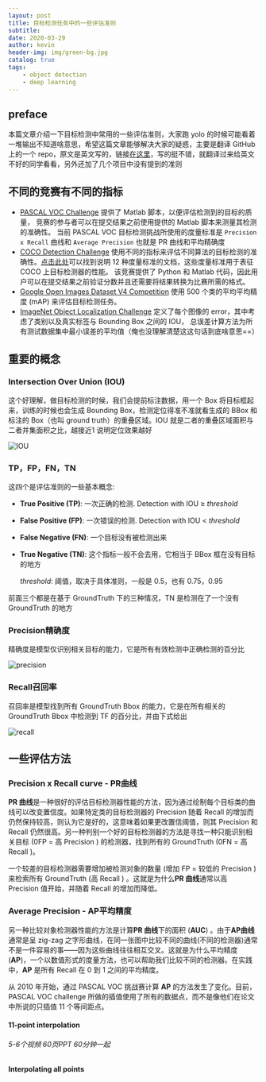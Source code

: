 ```yaml
---
layout: post
title: 目标检测任务中的一些评估准则
subtitle: 
date: 2020-03-29
author: kevin
header-img: img/green-bg.jpg
catalog: true
tags:
    - object detection
    - deep learning
---
```




## preface



本篇文章介绍一下目标检测中常用的一些评估准则，大家跑 yolo 的时候可能看着一堆输出不知道啥意思，希望这篇文章能够解决大家的疑惑，主要是翻译 GitHub 上的一个 repo，原文是英文写的，链接[在这里](https://github.com/rafaelpadilla/Object-Detection-Metrics)，写的挺不错，就翻译过来给英文不好的同学看看，另外还加了几个项目中没有提到的准则



## 不同的竞赛有不同的指标



* [PASCAL VOC Challenge](http://host.robots.ox.ac.uk/pascal/VOC/) 提供了 Matlab 脚本，以便评估检测到的目标的质量， 竞赛的参与者可以在提交结果之前使用提供的 Matlab 脚本来测量其检测的准确性。 当前 PASCAL VOC 目标检测挑战所使用的度量标准是 `Precision x Recall` 曲线和 `Average Precision` 也就是 PR 曲线和平均精确度
* [COCO Detection Challenge](https://competitions.codalab.org/competitions/5181) 使用不同的指标来评估不同算法的目标检测的准确性。[点击此处](http://cocodataset.org/#detection-eval)可以找到说明 12 种度量标准的文档，这些度量标准用于表征 COCO 上目标检测器的性能。 该竞赛提供了 Python 和 Matlab 代码，因此用户可以在提交结果之前验证分数并且还需要将结果转换为比赛所需的格式。
* [Google Open Images Dataset V4 Competition](https://storage.googleapis.com/openimages/web/challenge.html) 使用 500 个类的平均平均精度 (mAP) 来评估目标检测任务。
* [ImageNet Object Localization Challenge](https://www.kaggle.com/c/imagenet-object-detection-challenge) 定义了每个图像的 error，其中考虑了类别以及真实标签与 Bounding Box 之间的 IOU， 总误差计算方法为所有测试数据集中最小误差的平均值（俺也没理解清楚这这句话到底啥意思==）



## 重要的概念



### Intersection Over Union (IOU)



这个好理解，做目标检测的时候，我们会提前标注数据，用一个 Box 将目标框起来，训练的时候也会生成 Bounding Box，检测定位得准不准就看生成的 BBox 和标注的 Box（也叫 ground truth）的重叠区域。IOU 就是二者的重叠区域面积与二者并集面积之比，越接近1 说明定位效果越好

![IOU](https://i.loli.net/2020/03/30/GcC56EULfqD2Kus.png)



### TP，FP，FN，TN



这四个是评估准则的一些基本概念:

- **True Positive (TP)**: 一次正确的检测. Detection with IOU ≥ *threshold*

- **False Positive (FP)**: 一次错误的检测. Detection with IOU < *threshold*

- **False Negative (FN)**: 一个目标没有被检测出来

- **True Negative (TN)**: 这个指标一般不会去用，它相当于 BBox 框在没有目标的地方

  

  *threshold*: 阈值，取决于具体准则，一般是 0.5，也有 0.75，0.95



前面三个都是在基于 GroundTruth 下的三种情况，TN 是检测在了一个没有 GroundTruth 的地方



### Precision精确度



精确度是模型仅识别相关目标的能力，它是所有有效检测中正确检测的百分比



![precision](https://i.loli.net/2020/03/31/nuIrCfTZQzPcoX2.gif)

### Recall召回率



召回率是模型找到所有 GroundTruth Bbox 的能力，它是在所有相关的 GroundTruth Bbox 中检测到 TF 的百分比，并由下式给出



![recall](https://i.loli.net/2020/03/31/p6GxAyV9o7jIKgw.gif)



## 一些评估方法



### Precision x Recall curve - PR曲线



**PR 曲线**是一种很好的评估目标检测器性能的方法，因为通过绘制每个目标类的曲线可以改变置信度。如果特定类的目标检测器的 Precision 随着 Recall 的增加而仍然保持较高，则认为它是好的，这意味着如果更改置信阈值，则其 Precision 和 Recall 仍然很高。另一种判别一个好的目标检测器的方法是寻找一种只能识别相关目标 (0FP = 高 Precision ) 的检测器，找到所有的 GroundTruth (0FN = 高 Recall )。



一个较差的目标检测器需要增加被检测对象的数量 (增加 FP = 较低的 Precision ) 来检索所有 GroundTruth (高 Recall ) 。这就是为什么**PR 曲线**通常以高 Precision 值开始，并随着 Recall 的增加而降低。



### Average Precision - AP平均精度



另一种比较对象检测器性能的方法是计算**PR 曲线**下的面积 (**AUC**) 。由于**AP曲线**通常是呈 zig-zag 之字形曲线，在同一张图中比较不同的曲线(不同的检测器)通常不是一件容易的事——因为这些曲线往往相互交叉。这就是为什么平均精度(**AP**)，一个以数值形式的度量方法，也可以帮助我们比较不同的检测器。在实践中，**AP** 是所有 Recall 在 0 到 1 之间的平均精度。



从 2010 年开始，通过 PASCAL VOC 挑战赛计算 **AP** 的方法发生了变化。目前，PASCAL VOC  challenge 所做的插值使用了所有的数据点，而不是像他们在论文中所说的只插值 11 个等间距点。



#### 11-point interpolation





###### 5-6个视频 60页PPT 60分钟一起





#### Interpolating all points


